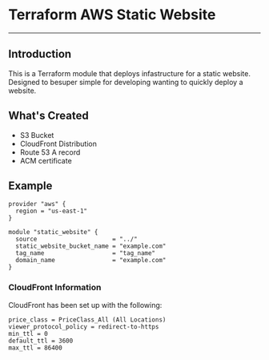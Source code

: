 # Terraform AWS Static Website

<hr/>

## Introduction

This is a Terraform module that deploys infastructure for a static website. Designed to besuper simple for developing wanting to quickly deploy a website.

## What's Created

- S3 Bucket
- CloudFront Distribution
- Route 53 A record
- ACM certificate

## Example

```
provider "aws" {
  region = "us-east-1"
}

module "static_website" {
  source                     = "../"
  static_website_bucket_name = "example.com"
  tag_name                   = "tag_name"
  domain_name                = "example.com"
}
```

### CloudFront Information

CloudFront has been set up with the following:

```
price_class = PriceClass_All (All Locations)
viewer_protocol_policy = redirect-to-https
min_ttl = 0
default_ttl = 3600
max_ttl = 86400
```
